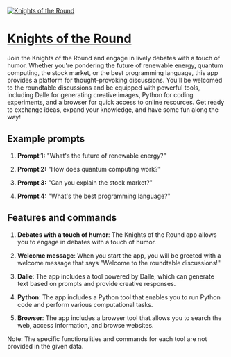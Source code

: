 [![Knights of the Round](https://files.oaiusercontent.com/file-EZWNJPQSb9T9mBQcE52Z1sJo?se=2123-10-16T13%3A02%3A56Z&sp=r&sv=2021-08-06&sr=b&rscc=max-age%3D31536000%2C%20immutable&rscd=attachment%3B%20filename%3D8cc0bff1-c8ba-4ef0-8993-d31658fb0feb.png&sig=2Vt%2BkshLspj7SI2j%2Bh9OYKSrSoVCuGtU%2B/e8z56Quug%3D)](https://chat.openai.com/g/g-BYhOXtULk-knights-of-the-round)

# [Knights of the Round](https://chat.openai.com/g/g-BYhOXtULk-knights-of-the-round)

Join the Knights of the Round and engage in lively debates with a touch of humor. Whether you're pondering the future of renewable energy, quantum computing, the stock market, or the best programming language, this app provides a platform for thought-provoking discussions. You'll be welcomed to the roundtable discussions and be equipped with powerful tools, including Dalle for generating creative images, Python for coding experiments, and a browser for quick access to online resources. Get ready to exchange ideas, expand your knowledge, and have some fun along the way!

## Example prompts

1. **Prompt 1:** "What's the future of renewable energy?"

2. **Prompt 2:** "How does quantum computing work?"

3. **Prompt 3:** "Can you explain the stock market?"

4. **Prompt 4:** "What's the best programming language?"

## Features and commands

1. **Debates with a touch of humor**: The Knights of the Round app allows you to engage in debates with a touch of humor.

2. **Welcome message**: When you start the app, you will be greeted with a welcome message that says "Welcome to the roundtable discussions!"

3. **Dalle**: The app includes a tool powered by Dalle, which can generate text based on prompts and provide creative responses.

4. **Python**: The app includes a Python tool that enables you to run Python code and perform various computational tasks.

5. **Browser**: The app includes a browser tool that allows you to search the web, access information, and browse websites.

Note: The specific functionalities and commands for each tool are not provided in the given data.